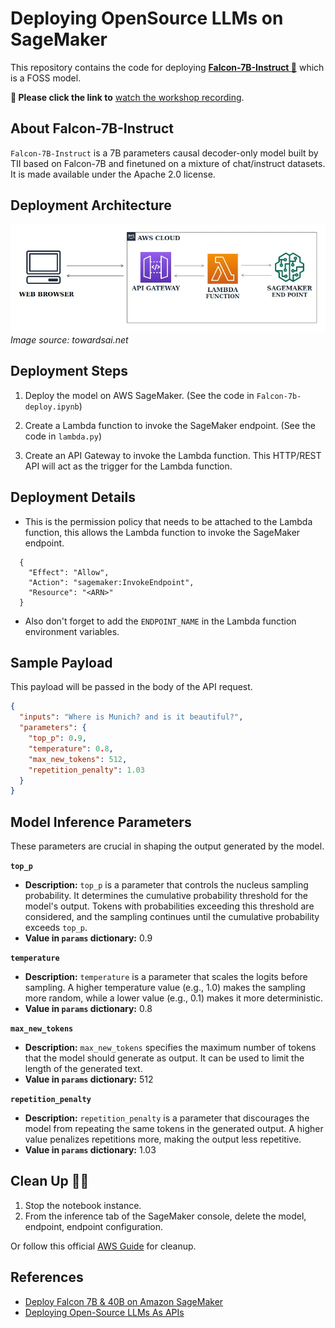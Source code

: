 # Deploying OpenSource LLMs on SageMaker

This repository contains the code for deploying **[Falcon-7B-Instruct 🦅](https://huggingface.co/tiiuae/falcon-7b-instruct)** which is a FOSS model.

**🎥 Please click the link to**
[watch the workshop recording](https://drive.google.com/file/d/1yrZkI0accmyItSk8hOIqP_txDTPgKZzZ/view?usp=sharing).

## About Falcon-7B-Instruct

`Falcon-7B-Instruct` is a 7B parameters causal decoder-only model built by TII based on Falcon-7B and finetuned on a mixture of chat/instruct datasets. It is made available under the Apache 2.0 license.

## Deployment Architecture

![Deployment Architecture](Deployment%20Architecture.png)
_Image source: towardsai.net_

## Deployment Steps

1. Deploy the model on AWS SageMaker. (See the code in `Falcon-7b-deploy.ipynb`)

2. Create a Lambda function to invoke the SageMaker endpoint. (See the code in `lambda.py`)
3. Create an API Gateway to invoke the Lambda function. This HTTP/REST API will act as the trigger for the Lambda function.

## Deployment Details

- This is the permission policy that needs to be attached to the Lambda function, this allows the Lambda function to invoke the SageMaker endpoint.

```
  {
    "Effect": "Allow",
    "Action": "sagemaker:InvokeEndpoint",
    "Resource": "<ARN>"
  }
```

- Also don't forget to add the `ENDPOINT_NAME` in the Lambda function environment variables.

## Sample Payload

This payload will be passed in the body of the API request.

```json
{
  "inputs": "Where is Munich? and is it beautiful?",
  "parameters": {
    "top_p": 0.9,
    "temperature": 0.8,
    "max_new_tokens": 512,
    "repetition_penalty": 1.03
  }
}
```

## Model Inference Parameters

These parameters are crucial in shaping the output generated by the model.

**`top_p`**

- **Description:** `top_p` is a parameter that controls the nucleus sampling probability. It determines the cumulative probability threshold for the model's output. Tokens with probabilities exceeding this threshold are considered, and the sampling continues until the cumulative probability exceeds `top_p`.
- **Value in `params` dictionary:** 0.9

**`temperature`**

- **Description:** `temperature` is a parameter that scales the logits before sampling. A higher temperature value (e.g., 1.0) makes the sampling more random, while a lower value (e.g., 0.1) makes it more deterministic.
- **Value in `params` dictionary:** 0.8

**`max_new_tokens`**

- **Description:** `max_new_tokens` specifies the maximum number of tokens that the model should generate as output. It can be used to limit the length of the generated text.
- **Value in `params` dictionary:** 512

**`repetition_penalty`**

- **Description:** `repetition_penalty` is a parameter that discourages the model from repeating the same tokens in the generated output. A higher value penalizes repetitions more, making the output less repetitive.
- **Value in `params` dictionary:** 1.03

## Clean Up 🧹✨

1. Stop the notebook instance.
2. From the inference tab of the SageMaker console, delete the model, endpoint, endpoint configuration.

Or follow this official [AWS Guide](https://docs.aws.amazon.com/sagemaker/latest/dg/ex1-cleanup.html) for cleanup.

## References

- [Deploy Falcon 7B & 40B on Amazon SageMaker
  ](https://www.philschmid.de/sagemaker-falcon-llm)
- [Deploying Open-Source LLMs As APIs
  ](https://skanda-vivek.medium.com/deploying-open-source-llms-as-apis-ec026e2187bc)
